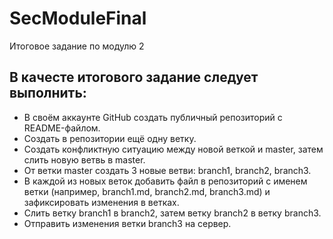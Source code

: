 # SecModuleFinal
Итоговое задание по модулю 2
## В качесте итогового задание следует выполнить:

* В своём аккаунте GitHub создать публичный репозиторий с README-файлом.
* Создать в репозитории ещё одну ветку.
* Создать конфликтную ситуацию между новой веткой и master, затем слить новую ветвь в master.
* От ветки master создать 3 новые ветви: branch1, branch2, branch3.
* В каждой из новых веток добавить файл в репозиторий с именем ветки (например, branch1.md, branch2.md, branch3.md) и зафиксировать изменения в ветках.
* Слить ветку branch1 в branch2, затем ветку branch2 в ветку branch3.
* Отправить изменения ветки branch3 на сервер.
